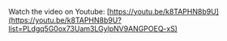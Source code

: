 Watch the video on Youtube: [https://youtu.be/k8TAPHN8b9U](https://youtu.be/k8TAPHN8b9U?list=PLdgq5G0ox73Uam3LGylpNV9ANGPOEQ-xS)